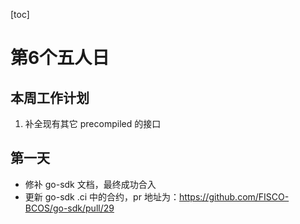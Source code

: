 [toc]

# 第6个五人日

## 本周工作计划

1. 补全现有其它 precompiled 的接口

## 第一天

- 修补 go-sdk 文档，最终成功合入
- 更新 go-sdk .ci 中的合约，pr 地址为：https://github.com/FISCO-BCOS/go-sdk/pull/29

